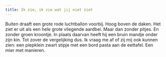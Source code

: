 ```yaml
---
title: Ik zie, ik zie wat jij niet ziet
---
```

Buiten draaft een grote rode luchtballon voorbij. Hoog boven de daken. Het ziet er uit als een hele grote vliegende aardbei. Maar dan zonder pitjes. En zonder groen kroontje. In plaats daarvan heeft hij een bruin mandje onder zijn kin. Tot zover de vergelijking dus. Ik vraag me af of zij mij ook kunnen zien: een piepklein zwart stipje met een bord pasta aan de eettafel. Een mier met manieren.
